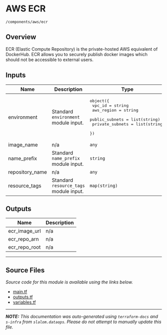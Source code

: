 
# AWS ECR

`/components/aws/ecr`

## Overview


ECR (Elastic Compute Repository) is the private-hosted AWS equivalent of DockerHub. ECR allows you to securely publish docker images which
should not be accessible to external users.

## Inputs

| Name | Description | Type | Default | Required |
|------|-------------|------|---------|:-----:|
| environment | Standard `environment` module input. | <pre>object({<br>    vpc_id          = string<br>    aws_region      = string<br>    public_subnets  = list(string)<br>    private_subnets = list(string)<br>  })</pre> | n/a | yes |
| image\_name | n/a | `any` | n/a | yes |
| name\_prefix | Standard `name_prefix` module input. | `string` | n/a | yes |
| repository\_name | n/a | `any` | n/a | yes |
| resource\_tags | Standard `resource_tags` module input. | `map(string)` | n/a | yes |

## Outputs

| Name | Description |
|------|-------------|
| ecr\_image\_url | n/a |
| ecr\_repo\_arn | n/a |
| ecr\_repo\_root | n/a |

---------------------

## Source Files

_Source code for this module is available using the links below._

* [main.tf](main.tf)
* [outputs.tf](outputs.tf)
* [variables.tf](variables.tf)

---------------------

_**NOTE:** This documentation was auto-generated using
`terraform-docs` and `s-infra` from `slalom.dataops`.
Please do not attempt to manually update this file._
